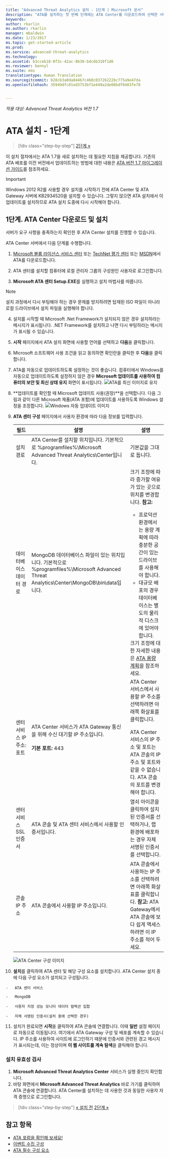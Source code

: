 ```yaml
---
title: "Advanced Threat Analytics 설치 - 1단계 | Microsoft 문서"
description: "ATA를 설치하는 첫 번째 단계에는 ATA Center를 다운로드하여 선택한 서버에 설치하는 과정이 포함됩니다."
keywords: 
author: rkarlin
ms.author: rkarlin
manager: mbaldwin
ms.date: 1/23/2017
ms.topic: get-started-article
ms.prod: 
ms.service: advanced-threat-analytics
ms.technology: 
ms.assetid: b3cceb18-0f3c-42ac-8630-bdc6b310f1d6
ms.reviewer: bennyl
ms.suite: ems
translationtype: Human Translation
ms.sourcegitcommit: b28cb3a0da844b7c460c03726222bc775a9e47da
ms.openlocfilehash: 35949dfc81ed3753bf1e449a2de06bdf0403fe78


---
```


*적용 대상: Advanced Threat Analytics 버전 1.7*



# <a name="install-ata---step-1"></a>ATA 설치 - 1단계

>[!div class="step-by-step"]
[2단계 »](install-ata-step2.md)

이 설치 절차에서는 ATA 1.7을 새로 설치하는 데 필요한 지침을 제공합니다. 기존의 ATA 배포를 이전 버전에서 업데이트하는 방법에 대한 내용은 [ATA 버전 1.7 마이그레이션 가이드](/advanced-threat-analytics/understand-explore/ata-update-1.7-migration-guide)를 참조하세요.

> [!IMPORTANT] 
> Windows 2012 R2를 사용할 경우 설치를 시작하기 전에 ATA Center 및 ATA Gateway 서버에 KB2934520을 설치할 수 있습니다. 그렇지 않으면 ATA 설치에서 이 업데이트를 설치하므로 ATA 설치 도중에 다시 시작해야 합니다.

## <a name="step-1-download-and-install-the-ata-center"></a>1단계. ATA Center 다운로드 및 설치
서버가 요구 사항을 충족하는지 확인한 후 ATA Center 설치를 진행할 수 있습니다.

ATA Center 서버에서 다음 단계를 수행합니다.

1.  [Microsoft 볼륨 라이선스 서비스 센터](https://www.microsoft.com/Licensing/servicecenter/default.aspx) 또는 [TechNet 평가 센터](http://www.microsoft.com/evalcenter/) 또는 [MSDN](https://msdn.microsoft.com/subscriptions/downloads)에서 ATA를 다운로드합니다.

2.  ATA 센터를 설치할 컴퓨터에 로컬 관리자 그룹의 구성원인 사용자로 로그인합니다.

3.  **Microsoft ATA 센터 Setup.EXE**를 실행하고 설치 마법사를 따릅니다.

> [!NOTE]   
> 설치 과정에서 다시 부팅해야 하는 경우 문제를 방지하려면 탑재된 ISO 파일이 아니라 로컬 드라이브에서 설치 파일을 실행해야 합니다.   

4.  설치를 시작할 때 Microsoft .Net Framework가 설치되지 않은 경우 설치하라는 메시지가 표시됩니다. .NET Framework를 설치하고 나면 다시 부팅하라는 메시지가 표시될 수 있습니다.
5.  **시작** 페이지에서 ATA 설치 화면에 사용할 언어를 선택하고 **다음**을 클릭합니다.

6.  Microsoft 소프트웨어 사용 조건을 읽고 동의하면 확인란을 클릭한 후 **다음**을 클릭합니다.

7.  ATA를 자동으로 업데이트하도록 설정하는 것이 좋습니다. 컴퓨터에서 Windows를 자동으로 업데이트하도록 설정하지 않은 경우 **Microsoft 업데이트를 사용하여 컴퓨터의 보안 및 최신 상태 유지** 화면이 표시됩니다. 
    ![ATA를 최신 이미지로 유지](media/ata_ms_update.png)

8. **업데이트를 확인할 때 Microsoft 업데이트 사용(권장)**을 선택합니다. 다음 그림과 같이 다른 Microsoft 제품(ATA 포함)에 업데이트를 사용하도록 Windows 설정을 조정합니다. 
    ![Windows 자동 업데이트 이미지](media/ata_installupdatesautomatically.png)

8.  **ATA 센터 구성** 페이지에서 사용자 환경에 따라 다음 정보를 입력합니다.

    |필드|설명|설명|
    |---------|---------------|------------|
    |설치 경로|ATA Center를 설치할 위치입니다. 기본적으로 %programfiles%\Microsoft Advanced Threat Analytics\Center입니다.|기본값을 그대로 둡니다.|
    |데이터베이스 데이터 경로|MongoDB 데이터베이스 파일이 있는 위치입니다. 기본적으로 %programfiles%\Microsoft Advanced Threat Analytics\Center\MongoDB\bin\data입니다.|크기 조정에 따라 증가할 여유가 있는 곳으로 위치를 변경합니다. **참고:** <ul><li>프로덕션 환경에서는 용량 계획에 따라 충분한 공간이 있는 드라이브를 사용해야 합니다.</li><li>대규모 배포의 경우 데이터베이스는 별도의 물리적 디스크에 있어야 합니다.</li></ul>크기 조정에 대한 자세한 내용은 [ATA 용량 계획](/advanced-threat-analytics/plan-design/ata-capacity-planning)을 참조하세요.|
    |센터 서비스 IP 주소: 포트|ATA Center 서비스가 ATA Gateway 통신을 위해 수신 대기할 IP 주소입니다.<br /><br />**기본 포트:** 443|ATA Center 서비스에서 사용할 IP 주소를 선택하려면 아래쪽 화살표를 클릭합니다.<br /><br />ATA Center 서비스의 IP 주소 및 포트는 ATA 콘솔의 IP 주소 및 포트와 같을 수 없습니다. ATA 콘솔의 포트를 변경해야 합니다.|
    |센터 서비스 SSL 인증서|ATA 콘솔 및 ATA 센터 서비스에서 사용할 인증서입니다.|열쇠 아이콘을 클릭하여 설치된 인증서를 선택하거나, 랩 환경에 배포하는 경우 자체 서명된 인증서를 선택합니다.|
    |콘솔 IP 주소|ATA 콘솔에서 사용할 IP 주소입니다.|ATA 콘솔에서 사용하는 IP 주소를 선택하려면 아래쪽 화살표를 클릭합니다. **참고:** ATA Gateway에서 ATA 콘솔에 보다 쉽게 액세스하려면 이 IP 주소를 적어 두세요.|
    
    ![ATA Center 구성 이미지](media/ATA-Center-Configuration.png)

10.  **설치**를 클릭하여 ATA 센터 및 해당 구성 요소를 설치합니다.
    ATA Center 설치 중에 다음 구성 요소가 설치되고 구성됩니다.

    -   ATA 센터 서비스

    -   MongoDB

    -   사용자 지정 성능 모니터 데이터 컬렉션 집합

    -   자체 서명된 인증서(설치 중에 선택한 경우)

11.  설치가 완료되면 **시작**을 클릭하여 ATA 콘솔에 연결합니다.
이때 **일반** 설정 페이지로 자동으로 이동됩니다. 여기에서 ATA Gateway 구성 및 배포를 계속할 수 있습니다.
IP 주소를 사용하여 사이트에 로그인하기 때문에 인증서와 관련된 경고 메시지가 표시되는데, 이는 정상이며 **이 웹 사이트를 계속 탐색**을 클릭해야 합니다.

### <a name="validate-installation"></a>설치 유효성 검사

1.  **Microsoft Advanced Threat Analytics Center** 서비스가 실행 중인지 확인합니다.
2.  바탕 화면에서 **Microsoft Advanced Threat Analytics** 바로 가기를 클릭하여 ATA 콘솔에 연결합니다. ATA Center를 설치하는 데 사용한 것과 동일한 사용자 자격 증명으로 로그인합니다.



>[!div class="step-by-step"]
[« 설치 전](configure-port-mirroring.md)
[2단계 »](install-ata-step2.md)

## <a name="see-also"></a>참고 항목

- [ATA 포럼을 확인해 보세요!](https://social.technet.microsoft.com/Forums/security/home?forum=mata)
- [이벤트 수집 구성](configure-event-collection.md)
- [ATA 필수 구성 요소](/advanced-threat-analytics/plan-design/ata-prerequisites)




<!--HONumber=Feb17_HO1-->


